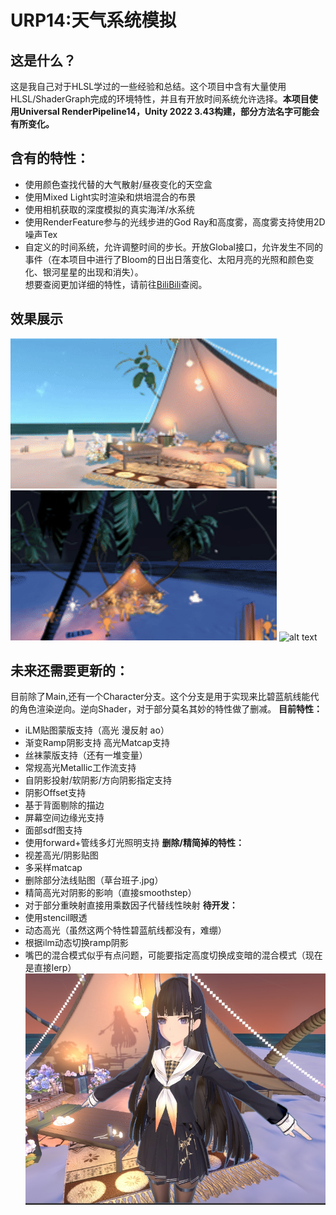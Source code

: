 # URP14:天气系统模拟
## 这是什么？
这是我自己对于HLSL学过的一些经验和总结。这个项目中含有大量使用HLSL/ShaderGraph完成的环境特性，并且有开放时间系统允许选择。**本项目使用Universal RenderPipeline14，Unity 2022 3.43构建，部分方法名字可能会有所变化。**
## 含有的特性：
- 使用颜色查找代替的大气散射/昼夜变化的天空盒
- 使用Mixed Light实时渲染和烘培混合的布景
- 使用相机获取的深度模拟的真实海洋/水系统
- 使用RenderFeature参与的光线步进的God Ray和高度雾，高度雾支持使用2D噪声Tex
- 自定义的时间系统，允许调整时间的步长。开放Global接口，允许发生不同的事件（在本项目中进行了Bloom的日出日落变化、太阳月亮的光照和颜色变化、银河星星的出现和消失）。        
想要查阅更加详细的特性，请前往[BiliBili](www.bilibili.com/video/BV1wFo2YSEbT)查阅。
## 效果展示
![Day Night Cycle](Cycle.gif)
![alt text](Hight.gif)
![alt text](Water.gif)



## 未来还需要更新的：
目前除了Main,还有一个Character分支。这个分支是用于实现来比碧蓝航线能代的角色渲染逆向。逆向Shader，对于部分莫名其妙的特性做了删减。
**目前特性：**
- iLM贴图蒙版支持（高光 漫反射 ao） 
- 渐变Ramp阴影支持 高光Matcap支持
- 丝袜蒙版支持（还有一堆变量） 
- 常规高光Metallic工作流支持  
- 自阴影投射/软阴影/方向阴影指定支持  
- 阴影Offset支持  
- 基于背面剔除的描边  
- 屏幕空间边缘光支持  
- 面部sdf图支持
- 使用forward+管线多灯光照明支持
**删除/精简掉的特性：**
- 视差高光/阴影贴图  
- 多采样matcap  
- 删除部分法线贴图（草台班子.jpg）  
- 精简高光对阴影的影响（直接smoothstep）
- 对于部分重映射直接用乘数因子代替线性映射
**待开发：**
- 使用stencil眼透  
- 动态高光（虽然这两个特性碧蓝航线都没有，难绷）  
- 根据ilm动态切换ramp阴影
- 嘴巴的混合模式似乎有点问题，可能要指定高度切换成变暗的混合模式（现在是直接lerp）
![nengdai_preview](nengdai.jpg)